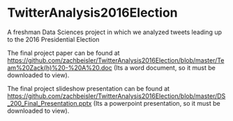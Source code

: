 # TwitterAnalysis2016Election
A freshman Data Sciences project in which we analyzed tweets leading up to the 2016 Presidential Election

The final project paper can be found at <https://github.com/zachbeisler/TwitterAnalysis2016Election/blob/master/Team%20Zack(h)%20-%20A%20.doc> (Its a word document, so it must be downloaded to view).

The final project slideshow presentation can be found at <https://github.com/zachbeisler/TwitterAnalysis2016Election/blob/master/DS_200_Final_Presentation.pptx> (Its a powerpoint presentation, so it must be downloaded to view).
